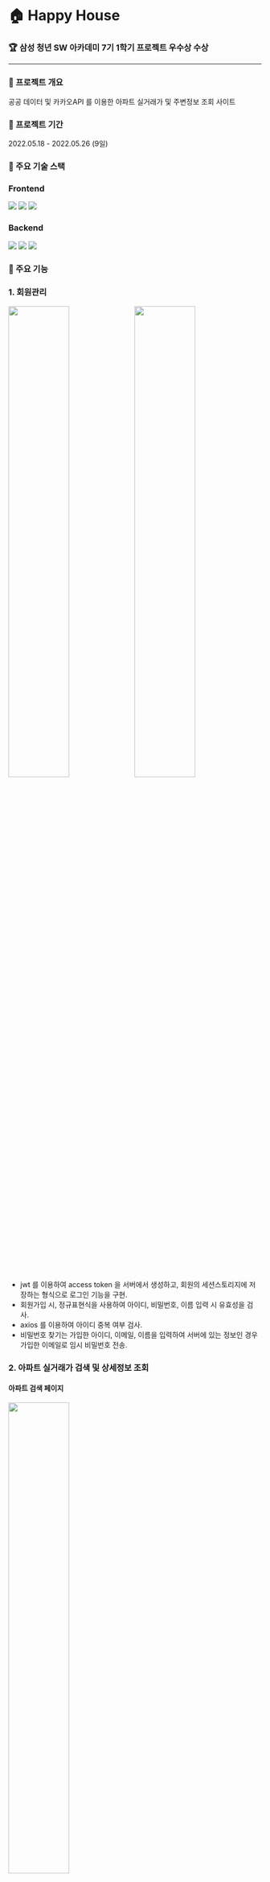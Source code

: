 # 🏠 Happy House
### 🏆 삼성 청년 SW 아카데미 7기 1학기 프로젝트 우수상 수상
<hr>


### 📌 프로젝트 개요

공공 데이터 및 카카오API 를 이용한 아파트 실거래가 및 주변정보 조회 사이트

### 📌 프로젝트 기간

2022.05.18 - 2022.05.26 (9일)
### 📌 주요 기술 스택
### Frontend

<p><img src="https://img.shields.io/badge/Visual Studio Code IDE: 1.69.2-007ACC?style=for-the-badge&logo=VisualStudioCode&logoColor=white">
<img src="https://img.shields.io/badge/Vue.js: 2.6.14-4FC08D?style=for-the-badge&logo=Vue.js&logoColor=white">
<img src="https://img.shields.io/badge/Bootstrap: 4.6.1-7952B3?style=for-the-badge&logo=Bootstrap&logoColor=white">
</p>

### Backend

<p><img src="https://img.shields.io/badge/SpringBoot: 2.6.7-6DB33F?style=for-the-badge&logo=SpringBoot&logoColor=white">
<img src="https://img.shields.io/badge/MySQL: 8.0.29-4479A1?style=for-the-badge&logo=MySQL&logoColor=white">
<img src="https://img.shields.io/badge/Java: Zulu 1.8-007396?style=for-the-badge&logo=java&logoColor=white">
</p>


### 📌 주요 기능
### 1. 회원관리
<span>
<img width=49% src="https://user-images.githubusercontent.com/98465383/186188983-4427a540-eef6-4768-a832-83a4d6261e46.png">
<img width=49% src="https://user-images.githubusercontent.com/98465383/186189476-3933d567-811c-4339-90c0-5c0285c159c9.png">
</span>

### 

- jwt 를 이용하여 access token 을 서버에서 생성하고, 회원의 세션스토리지에 저장하는 형식으로 로그인 기능을 구현.
- 회원가입 시, 정규표현식을 사용하여 아이디, 비밀번호, 이름 입력 시 유효성을 검사.
- axios 를 이용하여 아이디 중복 여부 검사.
- 비밀번호 찾기는 가입한 아이디, 이메일, 이름을 입력하여 서버에 있는 정보인 경우 가입한 이메일로 임시 비밀번호 전송.

### 2. 아파트 실거래가 검색 및 상세정보 조회

#### 아파트 검색 페이지

<span>
<img width=49% src="https://user-images.githubusercontent.com/98465383/186190437-2b97acd8-40a7-40fd-bcd8-c7b486e97998.png">
</span>

#### 아파트 주변정보 상세페이지

<span>
<img width=49% src="https://user-images.githubusercontent.com/98465383/186191289-ecd7cfed-90c2-4411-b596-d48e7726aa0f.png">
<img width=49% src="https://user-images.githubusercontent.com/98465383/186190461-a6a960a7-58c1-404b-8218-75ceeb70c4dd.png">
<img width=49% src="https://user-images.githubusercontent.com/98465383/186190475-39303001-ee6c-42bd-90f4-76485a778196.png">
<img width=49% src="https://user-images.githubusercontent.com/98465383/186190482-df1ad0b7-94ad-4ec0-bdd9-f72cd646e796.png">
</span>

###

- 카카오 맵 API를 이용하여 지도 레벨 수준에 따라 클러스터링, 마커를 표시.
- 지도의 레벨이 낮아질수록(지도가 확대될 수록) 아파트 이름, 가격, 평수 정보를 담은 커스텀
오버레이로 마커 표시.
-사용자가 지도를 이동할 때 마다 지도의 남서쪽, 북동쪽 정보를 바탕으로 해당 영역에 있는
아파트 정보를 비동기 통신으로 DB 에서 얻어와 마커로 표시.
- 지도에 표시된 마커를 클릭시 해당 아파트의 정보, 최근 실거래가 및 거래 내역, 주변 대비 평균
가격, 주변 환경시설 관련정보(교육, 교통, 마트 등)를 별도의 창으로 표시.

### 3. 아파트 검색 필터링 및 관심 아파트 등록

<span>
<img width=49% src="https://user-images.githubusercontent.com/98465383/186191974-8f1363e7-098c-4953-9533-5acac4680f2a.png">
<img width=49% src="https://user-images.githubusercontent.com/98465383/186192741-42c22b06-b5bc-4438-a4df-8670b2b35d19.png">
</span>

###

- 평수, 거래 가격을 기준으로 지도 내 표시된 아파트 목록 필터링 기능.
- 유저가 등록한 관심 아파트는 5개까지 저장 가능하며, 관심 목록에 있는 아파트 클릭시 지도가
해당 위치로 이동.

### 4. Q&A, 공지사항 게시판

<span>
<img width=49% src="https://user-images.githubusercontent.com/98465383/186192042-02579664-957b-4097-ada9-5e9bf3f84454.png">
<img width=49% src="https://user-images.githubusercontent.com/98465383/186192042-02579664-957b-4097-ada9-5e9bf3f84454.png">
</span>

###

- 공지사항 게시판은 관리자 계정만 글쓰기/수정/삭제 가능.
- 게시글, 댓글의 작성자가 현재 로그인한 이용자와 같은 경우에만 수정/삭제 가능.

### 5. 뉴스 게시판

<span>
<img width=49% src="https://user-images.githubusercontent.com/98465383/186192027-0b431679-ea23-45b3-aae2-9020331cd42d.png">
</span>

###


- jsoup를 활용하여 실시간으로 네이버 부동산 뉴스를 크롤링.
- 제목 클릭시 해당 뉴스 페이지로 이동.

### 📌 배운점
<p>
[컴포넌트 통신에 대한 이해도 증가]<br>
프로젝트를 진행하면서 직접 필요한 컴포넌트들을 설계하고, 적용해보면서 Vue.js의 컴포넌트 간 통신를 더욱 이해할 수 있었고, 코드 작성이 훨씬 수월하 게 느껴졌다. 재사용 가능한 컴포넌트 설계와 함수형 프로그래밍을 통해 코드 의 가독성과 재사용성을 높이는 것의 중요성을 알게 되었다.
</p>
<p>
[데이터 역정규화를 통한 성능 개선]<br>
SQL 쿼리문을 join을 이용하여 데이터를 가져와야 했지만, 아파트 실거래가 테 이블의 데이터가 약 470만 건이 넘어 렌더링이 오래 걸리는 문제가 발생했다. 아파트 정보 테이블에 최근 거래가격, 날짜를 추가하는 역정규화를 통해 개선 하였다.
</p>
<p>
[협업 및 소통능력 향상]<br>
팀으로 프로젝트를 진행하면서 매일 아침 스크럼회의를 진행했다. 서로의 작업 내용을 공유하며 업무 분담을 하였고, git을 이용하여 코드 관리를 하였다. 작 성한 코드에 대한 피드백을 팀원과 주고 받았다. 더 나은 코드로 개선하기 위 해 고민하고, 오류가 발생할 때 같이 해결하는 과정을 통해 협업의 중요성을 느낄 수 있었다.
</p>


